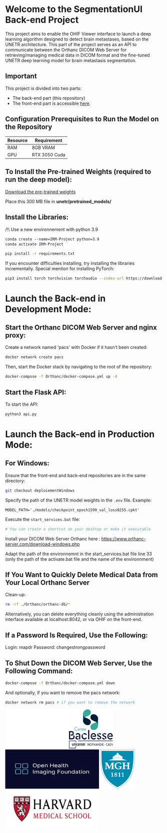 # Welcome to the SegmentationUI Back-end Project

This project aims to enable the OHIF Viewer interface to launch a deep learning algorithm designed to detect brain metastases, based on the UNETR architecture. This part of the project serves as an API to communicate between the Orthanc DICOM Web Server for retrieving/managing medical data in DICOM format and the fine-tuned UNETR deep learning model for brain metastasis segmentation.

## Important

This project is divided into two parts:
- The back-end part (this repository)
- The front-end part is accessible [here](https://github.com/VendenIX/BrainMetaSegmentatorUI-Front).

## Configuration Prerequisites to Run the Model on the Repository

| Resource               | Requirement                                             |
|------------------------|----------------------------------------------------------|
| RAM                    | 8GB VRAM                                                 |
| GPU                    | RTX 3050 Cuda                                            |


## To Install the Pre-trained Weights (required to run the deep model):

[Download the pre-trained weights](https://drive.google.com/file/d/1kR5QuRAuooYcTNLMnMj80Z9IgSs8jtLO/view)

Place this 300 MB file in **unetr/pretrained_models/**

## Install the Libraries:
/!\ Use a new environnement with python 3.9
```
conda create --name=IRM-Project python=3.9
conda activate IRM-Project
```

```bash
pip install -r requirements.txt
```
If you encounter difficulties installing, try installing the libraries incrementally. Special mention for installing PyTorch:
```bash
pip3 install torch torchvision torchaudio --index-url https://download.pytorch.org/whl/cu111
```

# Launch the Back-end in Development Mode:
## Start the Orthanc DICOM Web Server and nginx proxy:

Create a network named 'pacs' with Docker if it hasn't been created:
```bash
docker network create pacs
```

Then, start the Docker stack by navigating to the root of the repository:
```bash
docker-compose -f Orthanc/docker-compose.yml up -d
```

## Start the Flask API:
To start the API:
```bash
python3 api.py
```

# Launch the Back-end in Production Mode:
## For Windows:
Ensure that the front-end and back-end repositories are in the same directory:
```bash
git checkout deploiementWindows
```

Specify the path of the UNETR model weights in the `.env` file.
Example:
```env
MODEL_PATH='./models/checkpoint_epoch1599_val_loss0255.cpkt'
```

Execute the `start_services.bat` file:
```bash
# You can create a shortcut on your desktop or make it executable
```

Install your DICOM Web Server Orthanc here : https://www.orthanc-server.com/download-windows.php 

Adapt the path of the environnemnt in the start_services.bat file line 33 (only the path of the activate.bat file and the name of the environnment)

## If You Want to Quickly Delete Medical Data from Your Local Orthanc Server
Clean-up:
```bash
rm -rf ./Orthanc/orthanc-db/*
```

Alternatively, you can delete everything cleanly using the administration interface available at localhost:8042, or via OHIF on the front-end.

## If a Password Is Required, Use the Following:
Login: mapdr
Password: changestrongpassword

## To Shut Down the DICOM Web Server, Use the Following Command:
```bash
docker-compose -f Orthanc/docker-compose.yml down
```

And optionally, if you want to remove the pacs network:
```bash
docker network rm pacs # if you want to remove the network
```

<img src="images_readme/logo_unicaen.png" width="200" height="125" alt="University of Caen Normandy Logo">
<img src="images_readme/baclesse_logo.png" width="140" height="125" alt="Centre François Baclesse">
<img src="images_readme/LogoOHIFViewer.png" width="300" height="125" alt="Open Health Imaging Foundation">
<img src="images_readme/mgh_logo.png" width="110" height="125" alt="Massachusetts General Hospital">
<img src="images_readme/harvard_medical_school_logo.png" width="300" height="125" alt="Harvard Medical School">
